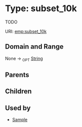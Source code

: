 
# Type: subset_10k


TODO

URI: [emp:subset_10k](https://microbiomedata/schema/emp/subset_10k)


## Domain and Range

None ->  <sub>OPT</sub> [String](types/String.md)

## Parents


## Children


## Used by

 * [Sample](Sample.md)
